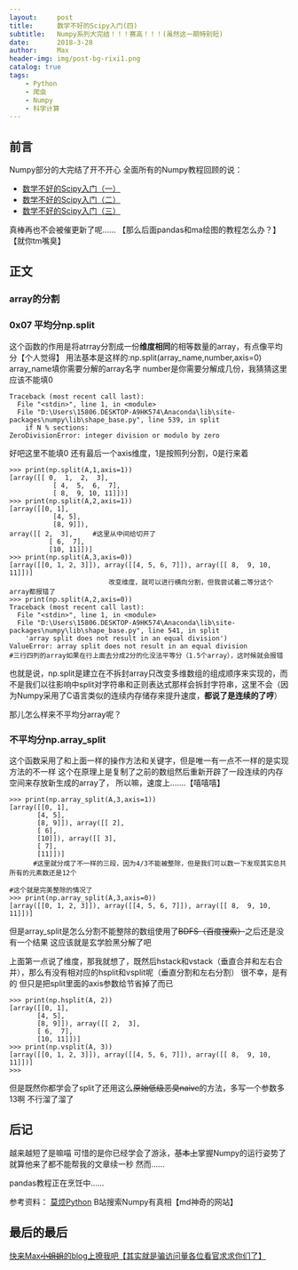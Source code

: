 ```yaml
---
layout:     post
title:      数学不好的Scipy入门(四)
subtitle:   Numpy系列大完结！！！赛高！！！(虽然这一期特别短)
date:       2018-3-28
author:     Max
header-img: img/post-bg-rixi1.png
catalog: true
tags:
    - Python
    - 爬虫
	- Numpy
	- 科学计算
---
```



## 前言
Numpy部分的大完结了开不开心
全面所有的Numpy教程回顾的说：
- [数学不好的Scipy入门（一）](https://www.jianshu.com/p/9ade89303034)
- [数学不好的Scipy入门（二）](https://www.jianshu.com/p/699073bf12c0)
- [数学不好的Scipy入门（三）](https://www.jianshu.com/p/5c567334cc10)

真棒再也不会被催更新了呢......
【那么后面pandas和ma绘图的教程怎么办？】
【就你tm嘴臭】

## 正文
### array的分割
### 0x07 平均分np.split
这个函数的作用是将atrray分割成一份**维度相同**的相等数量的array，有点像平均分【个人觉得】
用法基本是这样的:np.split(array_name,number,axis=0)
array_name填你需要分解的array名字
number是你需要分解成几份，我猜猜这里应该不能填0
```
Traceback (most recent call last):
  File "<stdin>", line 1, in <module>
  File "D:\Users\15806.DESKTOP-A9HK574\Anaconda\lib\site-packages\numpy\lib\shape_base.py", line 539, in split
    if N % sections:
ZeroDivisionError: integer division or modulo by zero
```
好吧这里不能填0
还有最后一个axis维度，1是按照列分割，0是行来着
```
>>> print(np.split(A,1,axis=1))
[array([[ 0,  1,  2,  3],
           [ 4,  5,  6,  7],
           [ 8,  9, 10, 11]])]
>>> print(np.split(A,2,axis=1))
[array([[0, 1],
           [4, 5],
           [8, 9]]), 
array([[ 2,  3],     #这里从中间给切开了
          [ 6,  7],
          [10, 11]])]
>>> print(np.split(A,3,axis=0))
[array([[0, 1, 2, 3]]), array([[4, 5, 6, 7]]), array([[ 8,  9, 10, 11]])]
                         改变维度，就可以进行横向分割，但我尝试着二等分这个array都报错了
>>> print(np.split(A,2,axis=0))
Traceback (most recent call last):
  File "<stdin>", line 1, in <module>
  File "D:\Users\15806.DESKTOP-A9HK574\Anaconda\lib\site-packages\numpy\lib\shape_base.py", line 541, in split
    'array split does not result in an equal division')
ValueError: array split does not result in an equal division
#三行四列的array如果在行上面去分成2分的化没法平等分（1.5个array），这时候就会报错
```
也就是说，np.split是建立在不拆封array只改变多维数组的组成顺序来实现的，而不是我们以往影响中split对字符串和正则表达式那样会拆封字符串，这里不会（因为Numpy采用了C语言类似的连续内存储存来提升速度，**都说了是连续的了哼**）

那儿怎么样来不平均分array呢？
### 不平均分np.array_split
这个函数采用了和上面一样的操作方法和关键字，但是唯一有一点不一样的是实现方法的不一样
这个在原理上是复制了之前的数组然后重新开辟了一段连续的内存空间来存放新生成的array了，
所以嘛，速度上.......【嘻嘻嘻】
```
>>> print(np.array_split(A,3,axis=1))
[array([[0, 1],
       [4, 5],
       [8, 9]]), array([[ 2],
       [ 6],
       [10]]), array([[ 3],
       [ 7],
       [11]])]
      #这里就分成了不一样的三段，因为4/3不能被整除，但是我们可以数一下发现其实总共所有的元素数还是12个
        
#这个就是完美整除的情况了
>>> print(np.array_split(A,3,axis=0))
[array([[0, 1, 2, 3]]), array([[4, 5, 6, 7]]), array([[ 8,  9, 10, 11]])]
```
但是array_split是怎么分割不能整除的数组使用了~~BDFS（百度搜索）~~之后还是没有一个结果
这应该就是玄学脸黑分解了吧

上面第一点说了维度，那我就想了，既然后hstack和vstack（垂直合并和左右合并），那么有没有相对应的hsplit和vsplit呢（垂直分割和左右分割）
很不幸，是有的
但只是把split里面的axis参数给节省掉了而已
```
>>> print(np.hsplit(A, 2))
[array([[0, 1],
       [4, 5],
       [8, 9]]), array([[ 2,  3],
       [ 6,  7],
       [10, 11]])]
>>> print(np.vsplit(A, 3))
[array([[0, 1, 2, 3]]), array([[4, 5, 6, 7]]), array([[ 8,  9, 10, 11]])]
>>>
```
但是既然你都学会了split了还用这么~~原始低级恶臭naive~~的方法，多写一个参数多13啊
不行溜了溜了

## 后记
越来越短了是嘛喵
可惜的是你已经学会了游泳，~~基本上~~掌握Numpy的运行姿势了
就算他来了都不能帮我的文章续一秒
然而......

pandas教程正在烹饪中......

参考资料：
[莫烦Python](https://link.jianshu.com/?t=https%3A%2F%2Fmorvanzhou.github.io%2F)
B站搜索Numpy有真相【md神奇的网站】

## 最后的最后

[快来Max~~小姐姐~~的blog上撩我吧【其实就是骗访问量各位看官求求你们了】](https://link.jianshu.com/?t=https%3A%2F%2F0xc000005.github.io%2F)
